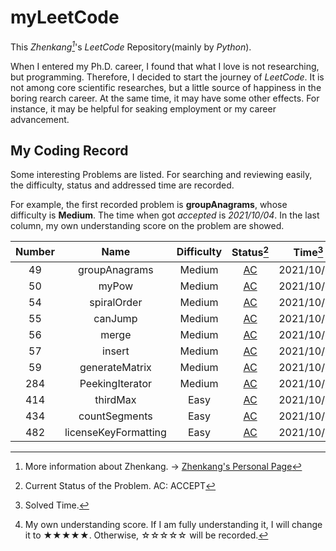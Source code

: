 # myLeetCode

This _Zhenkang[^1]_'s _LeetCode_ Repository(mainly by _Python_).

When I entered my Ph.D. career, I found that what I love is not researching, but programming.
Therefore, I decided to start the journey of _LeetCode_.
It is not among core scientific researches, but a little source of happiness in the boring rearch career.
At the same time, it may have some other effects. For instance, it may be helpful for seaking employment or my career advancement.

<!-- confront the uncertainty about the economic outlook -->

<!-- career advancement / seek employment -->

## My Coding Record

Some interesting Problems are listed. For searching and reviewing easily, the difficulty, status and addressed time are recorded.

For example, the first recorded problem is **groupAnagrams**, whose difficulty is **Medium**. The time when got _accepted_ is _2021/10/04_. In the last column, my own understanding score on the problem are showed.

| Number |         Name         | Difficulty |                  Status[^2]                   |  Time[^3]  | Classification | Mastery[^4] |
| :----: | :------------------: | :--------: | :-------------------------------------------: | :--------: | :------------: | :---------: |
|   49   |    groupAnagrams     |   Medium   |    [AC](./Solution_0049_groupAnagrams.py)     | 2021/10/04 |      Hash      |    ★★★★☆    |
|   50   |        myPow         |   Medium   |        [AC](./Solution_0050_myPow.py)         | 2021/10/05 |     Array      |    ★★★★★    |
|   54   |     spiralOrder      |   Medium   |     [AC](./Solution_0054_spiralOrder.py)      | 2021/10/05 |     Array      |    ★★★★☆    |
|   55   |       canJump        |   Medium   |       [AC](./Solution_0055_canJump.py)        | 2021/10/06 |     Greedy     |    ★★★★★    |
|   56   |        merge         |   Medium   |        [AC](./Solution_0056_merge.py)         | 2021/10/06 |    Sorting     |    ★★★★★    |
|   57   |        insert        |   Medium   |        [AC](./Solution_0057_insert.py)        | 2021/10/07 |     Array      |    ★★☆☆☆    |
|   59   |    generateMatrix    |   Medium   |    [AC](./Solution_0059_generateMatrix.py)    | 2021/10/07 |     Array      |    ★★★★☆    |
|  284   |   PeekingIterator    |   Medium   |   [AC](./Solution_0284_PeekingIterator.py)    | 2021/10/05 |     Design     |    ★☆☆☆☆    |
|  414   |       thirdMax       |    Easy    |       [AC](./Solution_0414_thirdMax.py)       | 2021/10/06 |    Sorting     |    ★★★★★    |
|  434   |    countSegments     |    Easy    |    [AC](./Solution_0434_countSegments.py)     | 2021/10/07 |     String     |    ★★★★★    |
|  482   | licenseKeyFormatting |    Easy    | [AC](./Solution_0482_licenseKeyFormatting.py) | 2021/10/04 |     String     |    ★★☆☆☆    |

[^1]: More information about Zhenkang. -> [Zhenkang's Personal Page](https://qizhenkang.github.io/)
[^2]: Current Status of the Problem. AC: ACCEPT
[^3]: Solved Time.
[^4]: My own understanding score. If I am fully understanding it, I will change it to ★★★★★. Otherwise, ☆☆☆☆☆ will be recorded.
